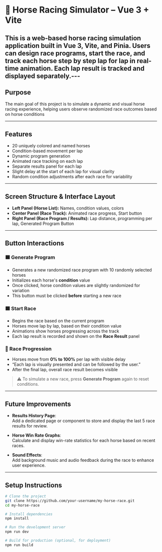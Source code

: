 # 🐎 Horse Racing Simulator – Vue 3 + Vite 

This is a web-based horse racing simulation application built in Vue 3, Vite, and Pinia.
Users can design race programs, start the race, and track each horse step by step lap for lap in real-time animation. Each lap result is tracked and displayed separately.---
---
## Purpose

The main goal of this project is to simulate a dynamic and visual horse racing experience, helping users observe randomized race outcomes based on horse conditions

---


## Features

- 20 uniquely colored and named horses
- Condition-based movement per lap
- Dynamic program generation
- Animated race tracking on each lap
- Separate results panel for each lap
- Slight delay at the start of each lap for visual clarity
- Random condition adjustments after each race for variability

---
## Screen Structure & Interface Layout

- **Left Panel (Horse List):** Names, condition values, colors
- **Center Panel (Race Track):** Animated race progress, Start button
- **Right Panel (Race Program / Results):** Lap distance, programming per lap, Generated Program Button

-----

## Button Interactions

### 🟦 Generate Program
- Generates a new randomized race program with 10 randomly selected horses
- Initializes each horse's **condition** value
- Once clicked, horse condition values are slightly randomized for variation
- This button must be clicked **before** starting a new race

### 🟩 Start Race
- Begins the race based on the current program
- Horses move lap by lap, based on their condition value
- Animations show horses progressing across the track
- Each lap result is recorded and shown on the **Race Result** panel

### 🔁 Race Progression
- Horses move from **0% to 100%** per lap with visible delay
- “Each lap is visually presented and can be followed by the user.”
- After the final lap, overall race result becomes visible

> ⚠️ To simulate a new race, press **Generate Program** again to reset conditions.

-----------
## Future Improvements

- **Results History Page**:  
  Add a dedicated page or component to store and display the last 5 race results for review.

-  **Horse Win Rate Graphs**:  
  Calculate and display win-rate statistics for each horse based on recent races.

-  **Sound Effects**:  
  Add background music and audio feedback during the race to enhance user experience.
---

## Setup Instructions

```bash
# Clone the project
git clone https://github.com/your-username/my-horse-race.git
cd my-horse-race

# Install dependencies
npm install

# Run the development server
npm run dev

# Build for production (optional, for deployment)
npm run build

